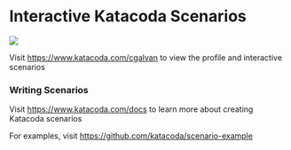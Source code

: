 # Interactive Katacoda Scenarios

[![](http://shields.katacoda.com/katacoda/cgalvan/count.svg)](https://www.katacoda.com/cgalvan "Get your profile on Katacoda.com")

Visit https://www.katacoda.com/cgalvan to view the profile and interactive scenarios

### Writing Scenarios
Visit https://www.katacoda.com/docs to learn more about creating Katacoda scenarios

For examples, visit https://github.com/katacoda/scenario-example
